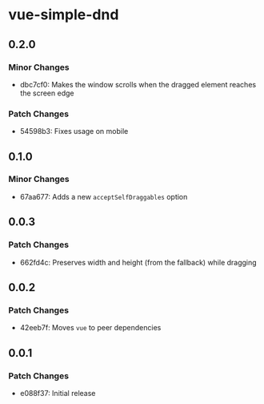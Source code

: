 # vue-simple-dnd

## 0.2.0

### Minor Changes

- dbc7cf0: Makes the window scrolls when the dragged element reaches the screen edge

### Patch Changes

- 54598b3: Fixes usage on mobile

## 0.1.0

### Minor Changes

- 67aa677: Adds a new `acceptSelfDraggables` option

## 0.0.3

### Patch Changes

- 662fd4c: Preserves width and height (from the fallback) while dragging

## 0.0.2

### Patch Changes

- 42eeb7f: Moves `vue` to peer dependencies

## 0.0.1

### Patch Changes

- e088f37: Initial release
